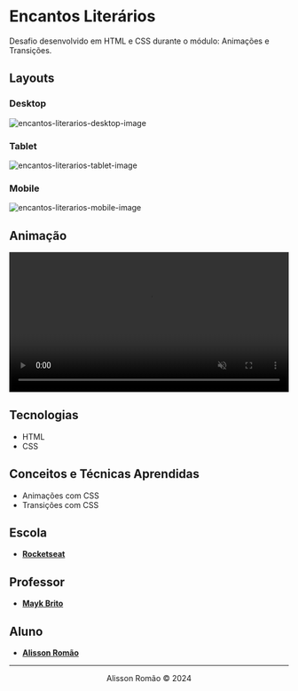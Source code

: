 # Encantos Literários
Desafio desenvolvido em HTML e CSS durante o módulo: Animações e Transições.

## Layouts
### Desktop
![encantos-literarios-desktop-image](./screenshots/encantos-literarios-desktop.png)
### Tablet
![encantos-literarios-tablet-image](./screenshots/encantos-literarios-tablet.png)
### Mobile
![encantos-literarios-mobile-image](./screenshots/encantos-literarios-mobile.png)
## Animação
<video width="100%" autoplay muted loop>
  <source src="./screenshots/encantos-literarios-animation.mp4" type="video/mp4" />
</video>

## Tecnologias
- HTML
- CSS

## Conceitos e Técnicas Aprendidas
- Animações com CSS
- Transições com CSS

 ## Escola
 - [**Rocketseat**](https://github.com/rocketseat)

## Professor
- [**Mayk Brito**](https://github.com/maykbrito)

## Aluno
- [**Alisson Romão**](https://github.com/alissonromaosantos)

---

<div align="center">
  Alisson Romão &copy; 2024
</div>